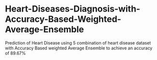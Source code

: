 # Heart-Diseases-Diagnosis-with-Accuracy-Based-Weighted-Average-Ensemble
Prediction of Heart Disease using 5 combination of heart disease dataset with Accuracy Based weighted Average Ensemble to achieve an accuracy of 89.67% 
